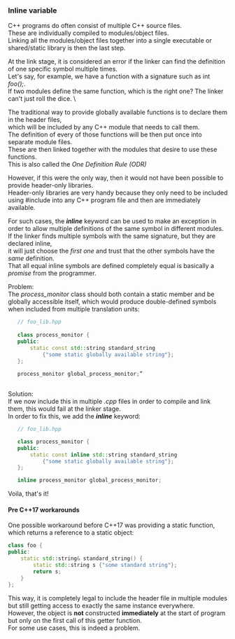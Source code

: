 ### Inline variable

C++ programs do often consist of multiple C++ source files. \
These are individually compiled to modules/object files. \
Linking all the modules/object files together into a single executable or shared/static library is then the last step.

At the link stage, it is considered an error if the linker can find the definition of one specific symbol multiple times. \
Let's say, for example, we have a function with a signature such as int *foo();*. \
If two modules define the same function, which is the right one? The linker can't just roll the dice. \

The traditional way to provide globally available functions is to declare them in the header files, \
which will be included by any C++ module that needs to call them. \
The definition of every of those functions will be then put once into separate module files. \
These are then linked together with the modules that desire to use these functions. \
This is also called the *One Definition Rule (ODR)*

However, if this were the only way, then it would not have been possible to provide header-only libraries. \
Header-only libraries are very handy because they only need to be included using #include into any C++ program file and then are immediately available.

For such cases, the ***inline*** keyword can be used to make an exception in order to allow multiple definitions of the same symbol in different modules. \
If the linker finds multiple symbols with the same signature, but they are declared inline, \
it will just choose the *first one* and trust that the other symbols have the *same* definition. \
That all equal inline symbols are defined completely equal is basically a *promise* from the programmer.

Problem:\
The *process_monitor* class should both contain a static member and be globally accessible itself, which would produce double-defined symbols when included from multiple translation units:
```cpp
   // foo_lib.hpp 
   
   class process_monitor { 
   public: 
       static const std::string standard_string 
           {"some static globally available string"}; 
   };
   
   process_monitor global_process_monitor;”
       
```

Solution:\
If we now include this in multiple *.cpp* files in order to compile and link them, this would fail at the linker stage. \
In order to fix this, we add the ***inline*** keyword:
```cpp
   // foo_lib.hpp 

   class process_monitor { 
   public: 
       static const inline std::string standard_string 
           {"some static globally available string"}; 
   };

   inline process_monitor global_process_monitor;
```
Voila, that's it!

#### Pre C++17 workarounds

One possible workaround before C++17 was providing a static function, which returns a reference to a static object:

```cpp
class foo {
public:
    static std::string& standard_string() {
        static std::string s {"some standard string"};
        return s;
    }
};
```
This way, it is completely legal to include the header file in multiple modules but still getting access to exactly the same instance everywhere. \
However, the object is **not** constructed **immediately** at the start of program but only on the first call of this getter function. \
For some use cases, this is indeed a problem.